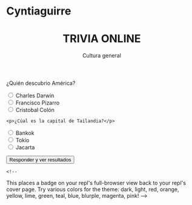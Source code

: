 # Cyntiaguirre
<!DOCTYPE html>
<html>

<head>
  <meta charset="utf-8">
  <meta name="viewport" content="width=device-width">
  <title>replit</title>
  <link href="style.css" rel="stylesheet" type="text/css" />
</head>

<body>
  <header>
    <h1>TRIVIA ONLINE</h1>
        <p>Cultura general</p>
  </header>
  
  <script src="scrip.js"></script>

  <p>¿Quién descubrio América?</p>
  <input type="radio" id="Charles Darwin" name="hystory">
  <label for="Charles Darwin">Charles Darwin</label><br>
   <input type="radio" id="Francisco Pizarro" name="hystory">
   <label for="Francisco Pizarro">Francisco Pizarro</label><br>
   <input type="radio" id="Cristobal Colón" name="hystory">
  <label for="Cristobal Colón">Cristobal Colón</label><br>

    <p>¿Cúal es la capital de Tailandia?</p>
  <input type="radio" id="Bankok" name="geography">
  <label for="Charles Darwin">Bankok</label><br>
   <input type="radio" id="Tokio" name="geography">
   <label for="Tokio">Tokio</label><br>
   <input type="radio" id="Jakarta" name="geography">
  <label for="Jakarta">Jacarta</label><br>

   <button>Responder y ver resultados</button>
  
  
  
  

  

 
  
  
    <!--
  This places a badge on your repl's full-browser view back to your repl's cover
  page. Try various colors for the theme: dark, light, red, orange, yellow, lime, green,
  teal, blue, blurple, magenta, pink!
  -->
    <script src="https://replit.com/public/js/replit-badge-v2.js" theme="dark" position="bottom-right"></script>
</body>

</html>

